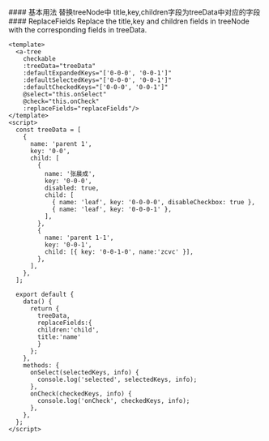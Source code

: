 <cn>
#### 基本用法
替换treeNode中 title,key,children字段为treeData中对应的字段
</cn>

<us>
#### ReplaceFields
Replace the title,key and children fields in treeNode with the corresponding fields in treeData.
</us>

```tpl
<template>
  <a-tree
    checkable
    :treeData="treeData"
    :defaultExpandedKeys="['0-0-0', '0-0-1']"
    :defaultSelectedKeys="['0-0-0', '0-0-1']"
    :defaultCheckedKeys="['0-0-0', '0-0-1']"
    @select="this.onSelect"
    @check="this.onCheck"
    :replaceFields="replaceFields"/>
</template>
<script>
  const treeData = [
    {
      name: 'parent 1',
      key: '0-0',
      child: [
        {
          name: '张晨成',
          key: '0-0-0',
          disabled: true,
          child: [
            { name: 'leaf', key: '0-0-0-0', disableCheckbox: true },
            { name: 'leaf', key: '0-0-0-1' },
          ],
        },
        {
          name: 'parent 1-1',
          key: '0-0-1',
          child: [{ key: '0-0-1-0', name:'zcvc' }],
        },
      ],
    },
  ];

  export default {
    data() {
      return {
        treeData,
        replaceFields:{
        children:'child',
        title:'name'
        }
      };
    },
    methods: {
      onSelect(selectedKeys, info) {
        console.log('selected', selectedKeys, info);
      },
      onCheck(checkedKeys, info) {
        console.log('onCheck', checkedKeys, info);
      },
    },
  };
</script>
```
